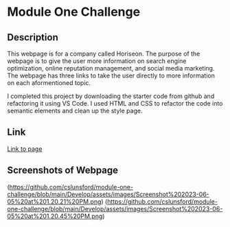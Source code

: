 # Module One Challenge

## Description
This webpage is for a company called Horiseon. The purpose of the webpage is to give the user more information on search engine optimization, online reputation management, and social media marketing. The webpage has three links to take the user directly to more information on each aformentioned topic.

I completed this project by downloading the starter code from github and refactoring it using VS Code. I used HTML and CSS to refactor the code into semantic elements and clean up the style page. 

## Link
[Link to page](cslunsford.github.io/module-one-challenge/Develop)

## Screenshots of Webpage
(https://github.com/cslunsford/module-one-challenge/blob/main/Develop/assets/images/Screenshot%202023-06-05%20at%201.20.21%20PM.png)
(https://github.com/cslunsford/module-one-challenge/blob/main/Develop/assets/images/Screenshot%202023-06-05%20at%201.20.45%20PM.png)
